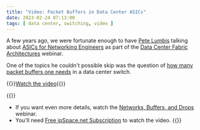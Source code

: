 ```yaml
---
title: "Video: Packet Buffers in Data Center ASICs"
date: 2023-02-24 07:13:00
tags: [ data center, switching, video ]
---
```

A few years ago, we were fortunate enough to have [Pete Lumbis](https://www.ipspace.net/Author:Pete_Lumbis) talking about [ASICs for Networking Engineers](https://my.ipspace.net/bin/list?id=DCFabric#TECHNOLOGY) as part of the [Data Center Fabric Architectures](https://www.ipspace.net/Data_Center_Fabrics) webinar.

One of the topics he couldn't possible skip was the question of [how many packet buffers one needs](https://my.ipspace.net/bin/get/DCFabric/AS3%20-%20Packet%20Buffers.mp4?doccode=DCFabric) in a data center switch.

{{<jump>}}[Watch the video](https://my.ipspace.net/bin/get/DCFabric/AS3%20-%20Packet%20Buffers.mp4?doccode=DCFabric){{</jump>}}

{{<note info>}}
* If you want even more details, watch the [Networks, Buffers, and Drops](https://www.ipspace.net/Networks,_Buffers,_and_Drops) webinar.
* You'll need [Free ipSpace.net Subscription](https://www.ipspace.net/Subscription/Free) to watch the video.
{{</note>}}
